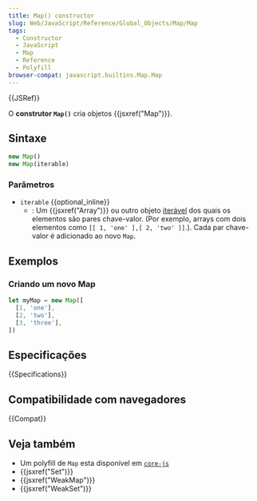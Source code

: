 ```yaml
---
title: Map() constructor
slug: Web/JavaScript/Reference/Global_Objects/Map/Map
tags:
  - Constructor
  - JavaScript
  - Map
  - Reference
  - Polyfill
browser-compat: javascript.builtins.Map.Map
---
```

{{JSRef}}

O **construtor `Map()`** cria objetos {{jsxref("Map")}}.  

## Sintaxe

```js
new Map()
new Map(iterable)
```

### Parâmetros

- `iterable` {{optional_inline}}
  - : Um {{jsxref("Array")}} ou outro
    objeto [iterável](/pt-BR/docs/Web/JavaScript/Reference/Iteration_protocols)
    dos quais os elementos são pares chave-valor. (Por exemplo, arrays com dois elementos como `[[ 1, 'one' ],[ 2, 'two' ]]`.).
    Cada par chave-valor é adicionado ao novo `Map`.

## Exemplos

### Criando um novo Map

```js
let myMap = new Map([
  [1, 'one'],
  [2, 'two'],
  [3, 'three'],
])
```

## Especificações

{{Specifications}}

## Compatibilidade com navegadores

{{Compat}}

## Veja também

- Um polyfill de `Map` esta disponível em
  [`core-js`](https://github.com/zloirock/core-js#map)
- {{jsxref("Set")}}
- {{jsxref("WeakMap")}}
- {{jsxref("WeakSet")}}
